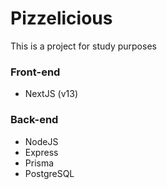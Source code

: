 # Pizzelicious
This is a project for study purposes

### Front-end
* NextJS (v13)

### Back-end
* NodeJS
* Express
* Prisma
* PostgreSQL
